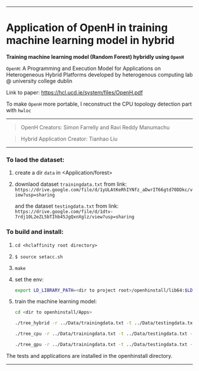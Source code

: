 ---------------------------------------------------------------------
# Application of OpenH in training machine learning model in hybrid
**Training machine learning model (Random Forest) hybridly using `OpenH`**

`OpenH`: A Programming and Execution Model for Applications on Heterogeneous Hybrid Platforms developed by heterogenous computing lab @ university college dublin

Link to paper: <a>https://hcl.ucd.ie/system/files/OpenH.pdf</a>

To make `OpenH` more portable, I reconstruct the CPU topology detection part with `hwloc` 

---------------------------------------------------------------------

> OpenH Creators: Simon Farrelly and Ravi Reddy Manumachu

> Hybrid Application Creator: Tianhao Liu

---------------------------------------------------------------------

### To laod the dataset:

1. create a dir `data` in <Application/forest>

2. downlaod dataset `trainingdata.txt` from link: `https://drive.google.com/file/d/1yULAtKeRhIYNfz_aDwrIT66gtd70DDkc/view?usp=sharing`

   and the dataset   `testingdata.txt` from link: `https://drive.google.com/file/d/1dtv-7rdj10L2eZL5bTIhb45JgQxnXglz/view?usp=sharing`

### To build and install:

1. ```cd <hclaffinity root directory>```

2. ```$ source setacc.sh```

3. ```make```

4. set the env:

    ~~~sh
    export LD_LIBRARY_PATH=<dir to project root>/openhinstall/lib64:$LD_LIBRARY_PATH
    ~~~

5. train the machine learning model:

    ~~~sh
    cd <dir to openhinstall/Apps>
    
    ./tree_hybrid -r ../Data/trainingdata.txt -t ../Data/testingdata.txt -d 784 -c 49 -s 10000 -m 10000 -p 0
    
    ./tree_cpu -r ../Data/trainingdata.txt -t ../Data/testingdata.txt -d 784 -c 49 -s 10000 -m 10000 -p 0 -n 10
    
    ./tree_gpu -r ../Data/trainingdata.txt -t ../Data/testingdata.txt -d 784 -c 49 -s 10000 -m 10000 -p 0 -n 10
    ~~~

The tests and applications are installed in the openhinstall directory.

---------------------------------------------------------------------
